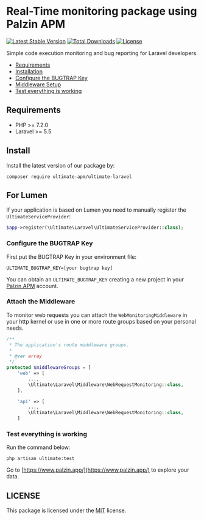# Real-Time monitoring package using Palzin APM

[![Latest Stable Version](http://poser.pugx.org/ultimate-apm/ultimate-laravel/v)](https://packagist.org/packages/ultimate-apm/ultimate-laravel) [![Total Downloads](http://poser.pugx.org/ultimate-apm/ultimate-laravel/downloads)](https://packagist.org/packages/ultimate-apm/ultimate-laravel) [![License](http://poser.pugx.org/ultimate-apm/ultimate-laravel/license)](https://packagist.org/packages/ultimate-apm/ultimate-laravel)

Simple code execution monitoring and bug reporting for Laravel developers.


- [Requirements](#requirements)
- [Installation](#installation)
- [Configure the BUGTRAP Key](#key)
- [Middleware Setup](#middleware)
- [Test everything is working](#test)

<a name="requirements"></a>

## Requirements

- PHP >= 7.2.0
- Laravel >= 5.5

<a name="install"></a>

## Install



Install the latest version of our package by:

```
composer require ultimate-apm/ultimate-laravel
```

## For Lumen
If your application is based on Lumen you need to manually register the `UltimateServiceProvider`:

```php
$app->register(\Ultimate\Laravel\UltimateServiceProvider::class);
```


<a name="key"></a>

### Configure the BUGTRAP Key

First put the BUGTRAP Key in your environment file:

```
ULTIMATE_BUGTRAP_KEY=[your bugtrap key]
```

You can obtain an `ULTIMATE_BUGTRAP_KEY` creating a new project in your [Palzin APM](https://www.palzin.app) account.

<a name="middleware"></a>

### Attach the Middleware

To monitor web requests you can attach the `WebMonitoringMiddleware` in your http kernel or use in one or more route groups based on your personal needs.

```php
/**
 * The application's route middleware groups.
 *
 * @var array
 */
protected $middlewareGroups = [
    'web' => [
        ...,
        \Ultimate\Laravel\Middleware\WebRequestMonitoring::class,
    ],

    'api' => [
        ...,
        \Ultimate\Laravel\Middleware\WebRequestMonitoring::class,
    ]
```

<a name="test"></a>

### Test everything is working

Run the command below:

```
php artisan ultimate:test
```

Go to [https://www.palzin.app/](https://www.palzin.app/) to explore your data.

## LICENSE

This package is licensed under the [MIT](LICENSE) license.
